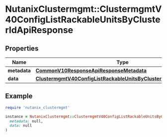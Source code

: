 # NutanixClustermgmt::ClustermgmtV40ConfigListRackableUnitsByClusterIdApiResponse

## Properties

| Name | Type | Description | Notes |
| ---- | ---- | ----------- | ----- |
| **metadata** | [**CommonV10ResponseApiResponseMetadata**](CommonV10ResponseApiResponseMetadata.md) |  | [optional] |
| **data** | [**ClustermgmtV40ConfigListRackableUnitsByClusterIdApiResponseData**](ClustermgmtV40ConfigListRackableUnitsByClusterIdApiResponseData.md) |  | [optional] |

## Example

```ruby
require 'nutanix_clustermgmt'

instance = NutanixClustermgmt::ClustermgmtV40ConfigListRackableUnitsByClusterIdApiResponse.new(
  metadata: null,
  data: null
)
```

